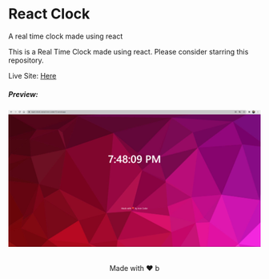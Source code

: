 # React Clock
A real time clock made using react
<p> This is a Real Time Clock made using react. Please consider starring this repository.</p>
Live Site: <a href="https://react-clock-vercel-iron-coder12.vercel.app/">Here</a>

##### Preview:

<img src="https://github.com/iron-coder12/React-Clock/blob/master/Capture.PNG?raw=true">

<br />
<br />

<p align="center">
  Made with ❤ b
